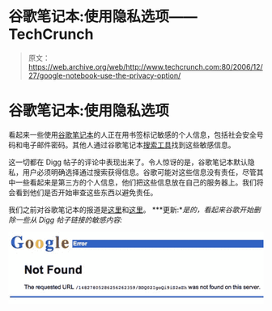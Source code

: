 # 谷歌笔记本:使用隐私选项——TechCrunch

> 原文：<https://web.archive.org/web/http://www.techcrunch.com:80/2006/12/27/google-notebook-use-the-privacy-option/>

# 谷歌笔记本:使用隐私选项

 [](https://web.archive.org/web/20220810112836/http://www.google.com/notebook) 看起来一些使用[谷歌笔记本](https://web.archive.org/web/20220810112836/http://www.google.com/notebook)的人正在用书签标记敏感的个人信息，包括社会安全号码和电子邮件密码。其他人通过谷歌笔记本[搜索工具](https://web.archive.org/web/20220810112836/http://www.google.com/notebook/search)找到这些敏感信息。

这一切都在 Digg 帖子的评论中表现出来了。令人惊讶的是，谷歌笔记本默认隐私，用户必须明确选择通过搜索获得信息。谷歌可能对这些信息没有责任，尽管其中一些看起来是第三方的个人信息，他们把这些信息放在自己的服务器上。我们将会看到他们是否开始审查这些东西以避免责任。

我们之前对谷歌笔记本的报道是[这里](https://web.archive.org/web/20220810112836/http://www.beta.techcrunch.com/2006/05/11/google-notebook-screen-shots/)和[这里](https://web.archive.org/web/20220810112836/http://www.beta.techcrunch.com/2006/05/16/google-notebook-launches/)。
 ***更新:**是的，看起来谷歌开始删除一些从 Digg 帖子链接的敏感内容:*

![](img/e90dbb03db3cfe01c11dd2e45c7bb855.png)